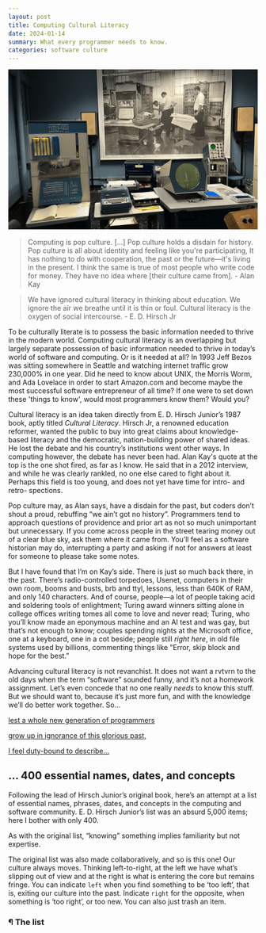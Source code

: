 ```yaml
---
layout: post
title: Computing Cultural Literacy
date: 2024-01-14
summary: What every programmer needs to know.
categories: software culture
---
```


![Picture of PDP-1 from my recent visit to the Computer History Museum in Mountain View, California](/images/computing_cultural_lit/pdp-1-palo-alto-min.png)

> Computing is pop culture. [...] Pop culture holds a disdain for history. Pop culture is all about identity and feeling like you're participating, It has nothing to do with cooperation, the past or the future—it's living in the present. I think the same is true of most people who write code for money. They have no idea where [their culture came from]. - Alan Kay

> We have ignored cultural literacy in thinking about education. We ignore the air we breathe until it is thin or foul. Cultural literacy is the oxygen of social intercourse. - E. D. Hirsch Jr

To be culturally literate is to possess the basic information needed to thrive in the modern world. Computing cultural literacy is an overlapping but largely separate possession of basic information needed to thrive in today’s world of software and computing. Or is it needed at all? In 1993 Jeff Bezos was sitting somewhere in Seattle and watching internet traffic grow 230,000% in one year. Did he need to know about UNIX, the Morris Worm, and Ada Lovelace in order to start Amazon.com and become maybe the most successful software entrepreneur of all time? If one were to set down these 'things to know', would most programmers know them? Would you?

Cultural literacy is an idea taken directly from E. D. Hirsch Junior’s 1987 book, aptly titled _Cultural Literacy_. Hirsch Jr, a renowned education reformer, wanted the public to buy into great claims about knowledge-based literacy and the democratic, nation-building power of shared ideas. He lost the debate and his country’s institutions went other ways. In computing however, the debate has never been had. Alan Kay's quote at the top is the one shot fired, as far as I know. He said that in a 2012 interview, and while he was clearly rankled, no one else cared to fight about it. Perhaps this field is too young, and does not yet have time for intro- and retro- spections.

Pop culture may, as Alan says, have a disdain for the past, but coders don’t shout a proud, rebuffing “we ain’t got no history”. Programmers tend to approach questions of providence and prior art as not so much unimportant but unnecessary. If you come across people in the street tearing money out of a clear blue sky, ask them where it came from. You’ll feel as a software historian may do, interrupting a party and asking if not for answers at least for someone to please take some notes.

But I have found that I’m on Kay’s side. There is just so much back there, in the past. There’s radio-controlled torpedoes, Usenet, computers in their own room, booms and busts, brb and ttyl, lessons, less than 640K of RAM, and only 140 characters.
And of course, people—a lot of people taking acid and soldering tools of enlightment; Turing award winners sitting alone in college offices writing tomes all come to love and never read; Turing, who you’ll know made an eponymous machine and an AI test and was gay, but that’s not enough to know; couples spending nights at the Microsoft office, one at a keyboard, one in a cot beside; people still _right_ _here_, in old file systems used by billions, commenting things like "Error, skip block and hope for the best.”

Advancing cultural literacy is not revanchist. It does not want a rvtvrn to the old days when the term “software” sounded funny, and it’s not a homework assignment. Let’s even concede that no one really _needs_ to know this stuff. But we should want to, because it’s just more fun, and with the knowledge we’ll do better work together. So…

[lest a whole new generation of programmers](http://www.catb.org/jargon/html/story-of-mel.html)

[grow up in ignorance of this glorious past,](http://www.catb.org/jargon/html/story-of-mel.html)

[I feel duty-bound to describe…](http://www.catb.org/jargon/html/story-of-mel.html)

## … 400 essential names, dates, and concepts

Following the lead of Hirsch Junior’s original book, here’s an attempt at a list of essential names, phrases, dates, and concepts in the computing and software community. E. D. Hirsch Junior’s list was an absurd 5,000 items; here I bother with only 400.

As with the original list, “knowing” something implies familiarity but not expertise.

The original list was also made collaboratively, and so is this one! Our culture always moves. Thinking left-to-right, at the left we have what’s slipping out of view and at the right is what is entering the core but remains fringe. You can indicate `left` when you find something to be ‘too left’, that is, exiting our culture into the past. Indicate `right` for the opposite, when something is ‘too right’, or too new. You can also just trash an item.
<!-- Undo with <kbd>⌘</kbd>+<kbd>z</kbd>, and submit suggestions with the button at the bottom. -->

### ¶ The list

<div class="flex-container">
    <div id="the-list-left" class="flex-left">
    </div>
    <div id="the-list-right" class="flex-right">
    </div>
</div>

<div class="submit-container">
    <button id="submit-suggestions" class="hidden" onclick="onSubmitSuggestions()"><span>📥</span> Submit suggestions</button>
</div>

<style>
.flex-container {
    display: flex;
    flex-direction: row;
}

.flex-container div {
    margin-right: 2.5em;
    width: 100%;
}

.flex-container div p {
    margin-bottom: 0.1em;
}

.flex-container div p span {
    margin-left: 0.5em;
}

button {
  color: #CCC;
  border: 1px solid #282828;
  font-family: Arial,Helvetica,sans-serif;
  background-color: #1f1f1f;
  -moz-box-shadow: 0 1px 0px rgba(0, 0, 0, 0.2),0 0 0 2px #141414 inset;
  -webkit-box-shadow: 0 1px 0px rgba(0, 0, 0, 0.2),0 0 0 2px #141414 inset;
  box-shadow: 0 1px 0px rgba(0, 0, 0, 0.2),0 0 0 2px #141414 inset;
  -moz-border-radius: 3px;
  -webkit-border-radius: 3px;
  border-radius: 3px;
  display: inline-block;
  margin: 0 0.1em;
  text-shadow: 0 1px 0 #999;
  line-height: 1.2;
  white-space: nowrap;
}


.button {
    display: none;
    padding: 0.1em 0.2em;
}

.flex-container p:hover .button {
    display: inline-block;
}

.flex-container .button:hover {
    /* Need to also show button when user hovers on the button, not the <p>. */
    display: inline-block; 
}

.button:hover, .button:focus, .button:active {
    color: white;
}

.faded {
    opacity: 0.5;
}

kbd{
  padding: 0.1em 0.4em;
  border: 1px solid #CCC;
  font-family: Arial,Helvetica,sans-serif;
  background-color: #F7F7F7;
  color: #333;
  -moz-box-shadow: 0 1px 0px rgba(0, 0, 0, 0.2),0 0 0 2px #ffffff inset;
  -webkit-box-shadow: 0 1px 0px rgba(0, 0, 0, 0.2),0 0 0 2px white inset;
  box-shadow: 0 1px 0px rgba(0, 0, 0, 0.2),0 0 0 2px white inset;
  -moz-border-radius: 3px;
  -webkit-border-radius: 3px;
  border-radius: 3px;
  display: inline-block;
  margin: 0 0.1em;
  text-shadow: 0 1px 0 white;
  line-height: 1.2;
  white-space: nowrap;
}

.hidden {
    display: none !important;
}

.submit-container {
    display: flex; 
    justify-content: center;
    margin-top: 1.5em;
}

#submit-suggestions {
    color: white;
}

#submit-suggestions:hover {
    background: green;
}
</style>

<script>
    /* TODO: Support CTRL-Z undo of edits. */
    /* TODO: Support loading previous suggestion state from local storage. */
    /* TODO: Support calling serverless backend Modal endpoint. */
    
    items = ["+1", "1969", "1984 (advertisement)", "2001, January 1st", "2007, June 29", "10x programmer", "9 women can't produce a baby in 1 month", "abstract data type", "abstraction", "accidentally quadratic", "Amazon (company)", "AOL", "API", "Architecture", "Are we down?", "argument", "ARPANET", "array", "Art of Computer Programming, The", "Artificial intelligence", "As We May Think", "ASML", "Assembly", "Association for Computing Machinery", "Atlas Shrugged", "Audion", "AWS", "Babbage, Charles", "Back-end", "Bad programmers worry about the code. Good programmers worry about data structures and their relationships.", "Ball of mud", "Bare metal", "Berkeley, Univesity of California", "Berkeley Software Distribution (BSD)", "Berners-Lee, Tim", "Bicycle for the mind", "Big-O", "BIOS", "Bit bashing, bit twiddling", "Bitcoin", "Blob", "Blog", "Body shop", "bootcamp", "boot up", "Border Gateway Protocol (BGP)", "break", "Browser", "Buffer overflow", "Bug", "Byte (magazine)", "C", "cache", "cache invalidation", "Cathedral and the Bazaar, The", "CD-ROM", "computer-generated imagery (CGI)", "cgi-bin", "Chaos monkey", "chatbot", "ChatGPT", "chip", "Choose boring technology", "Client/Server", "Clippy", "Clock speed", "Cloud", "code monkey", "code review", "code smell", "command line", "comments", "Commodore", "compute sled", "Computer revolution, The", "considered harmful", "consistency", "const", "Container", "continue", "cookies", "core dump", "Cray-1", "Crypto", "Cybernetics", "Cyberspace", "daemon", "Datacenter", "Data science", "Day 1", "DDOS (Distributed denial of service)", "DEC", "Deep Learning", "De Forest, Lee", "Dell Computers", "design doc", "DevOps", "dial-up", "disk", "Dean, Jeff", "Developers! Developers! Developers!", "Dijkstra, Edsger Wybe", "Distributed consensus", "Docker", "Doom", "Do the needful", "Don't repeat yourself (DRY)", "dynamic programming", "dynamic typing", "Eighty characters or less", "EMACS", "embarrassingly parallel", "End-to-end argument", "ENIAC", "exception", "Excel", "exploit", "event", "FAANG", "Fairchild Semiconductor", "Falsehoods Programmers Believe About X", "Fast Fourier Transform", "Fast inverse square root", "filesystem", "Finite automata", "firmware", "floating point", "Floppy disk", "fork", "fork bomb", "FORTRAN", "free as in beer", "Free Software, Free Society", "front-end", "function", "functional", "Garbage collection", "Gates, Bill", "Global Village", "Godel, Kurt", "God's own programming language", "Google LLC v. Oracle America, Inc.", "GOTO", "Graybeard (or, Greybeard)", "grep", "hack", "Hackathon", "Hackernews", "Halting Problem, The", "Hamming, Richard", "hardcoded", "hash", "Hello world!", "Hey! Get back to work!; Compiling!", "Hierarchy of the grammars", "High-Tech Employee Antitrust Litigation", "Homebrew", "Hopper, Grace", "hotfix", "HyperCard", "Hypertext", "I just want to serve 5TB", "IBM", "IEEE", "I'm feeling lucky", "Incompleteness Theorem", "infinite loop", "Information retreival", "Information superhighway", "Innovator's dilemma", "Instance", "instruction", "Intel", "Interactive development environment (IDE)", "IRC", "It was DNS", "it works on my machine", "Java", "Javascript", "Jobs, Steve", "Kay, Alan", "Kernighan, Brian W.", "kernel", "kludge", "Knuth cheque", "Kubernetes", "Lamport, Leslie", "latency", "learn to code", "Leetcode", "legacy codebase", "library", "LINGsCARS.com", "Linux", "Liskov substitution principle", "Literate programming", "Little's Law", "LLM", "log", "looks good to me (LGTM)", "Lovelace, Ada", "magic numbers", "map-reduce", "Markdown", "markup", "master/slave", "mechanical keyboard", "Meltdown and Spectre", "memory hierarchy", "memory leak", "Menlo Park, Californa", "Metaverse", "Microservice", "Minsky, Marvin", "modem", "monad", "monolith", "Moore's Law", "Mother of all demos", "mouse", "Mountain View, Californa", "multitasking", "mutex", "MVP", "Netscape", "network", "neural network", "\"Nine people can't make a baby in a month.\"", "nits", "No modes (saying)", "No silver bullet", "Nobody ever got fired for buying IBM", "non-technical", "Null", "Object-oriented", "off-by-one", "'Only two hard problems in ...'", "on-prem", "onsite", "Operating system", "Our incredible journey", "outage", "overclock", "over-engineered", "P = NP", "P(doom)", "PaaS", "package", "Pagerank", "page fault", "parameter", "parser", "Parse, don't validate", "PDP-7, PDP-11", "Perlis, Alan J", "persistent", "personal computer", "pets and cattle", "Phone screen", "pipe it", "Pointer", "portable", "Pragmatic Programmer, The", "preformatted", "premature optimization is the root of all evil", "problem exists between keyboard and computer (PEBKAC)", "proxy", "punch card", "Python", "queue", "Quicksort", "race condition", "RAID", "Rails", "React", "Real Programmer", "recursion", "Redis", "Reduced Instruction Set Architecture (RISC)", "Reflections on Trusting Trust (title)", "register", "relational", "request for comment (RFC)", "rest and vest", "REST (Respresentional state transfer)", "return", "Ritchie, Dennis", "Roko's basilisk", "RSS feed", "RSUs", "SaaS", "Sand Hill Road", "SAT problem", "scalability", "Scripting", "Script kiddie", "Scrum", "search", "Security by Obscurity", "Self-taught", "Semantic Web", "Semaphore", "Sequence diagram", "Series A, B, C, ...", "Serverless", "session", "Shannon, Claude", "Shell", "Shenzhen, China", "Ship it!", "Shouting in the Datacenter", "Side project", "Silicon valley", "Simon, Herbert", "snow crash", "social networking", "Social Network, The", "SOLID principles", "spagetti code", "Spinning disk", "Sprint", "SQL", "Sqlite", "stack frame", "stack overflow", "StackOverflow.com", "Stallman, Richard", "static", "stock options", "Story of Mel", "Story point", "Stream", "Strela computer", "Stroustrup, Bjarne", "Stuxnet", "subroutine", "Sun Microsystems", "symbolic", "Sysadmin", "syscall", "System 360", "Systems programming", "Swartz, Aaron", "tabs or spaces", "Taiwan Semiconductor Manufacturing Company", "tape drive", "TCP/IP", "terminal", "test engineer", "test-driven development (TDD)", "The key, the whole key, and nothing but the key, so help me Codd.", "Thompson, Ken", "thrashing", "Three nines", "three-tier architecture", "Time-sharing", "TODO", "Torvalds, Linus", "Traitorous eight", "Transaction", "Transhumanism", "Tree (structure)", "Turing, Alan", "Turn on, tune in, drop out", "UML", "undefined behavior", "Unix", "Unreasonable effectiveness of ..., The", "Usenet", "utils", "Venture capital", "Vim", "virtual", "Virtual machine", "Virtual memory", "von Neumann, John", "von Neumann architecture", "wafer", "Web 2.0", "web3", "webscale", "webshit", "Windows NT", "Wired (magazine)", "Wirth, Niklaus", "working set", "worse is better", "Wozniak, Steve", "WYSIWYG", "x86", "Xeroz PARC", "y2k", "Yahoo.com", "Yak shave", "YCombinator", "Yet Another ...", "You ain't gonna need it (YAGNI)", "Zero day", "Zero to One", "Zuckerberg, Mark"];

    /**
    * @param {String} HTML representing a single element
    * @return {Element}
    */
    const htmlToElem = (html) => {
        var template = document.createElement("template");
        /* Never return a text node of whitespace as the result */
        html = html.trim();
        template.innerHTML = html;
        return template.content.firstChild;
    };

    let listLeft = document.getElementById("the-list-left");
    let listRight = document.getElementById("the-list-right");
    let middleIdx = Math.floor(items.length / 2);
    for (let i = 0; i < items.length; i++) {
        let child = htmlToElem(`
            <p>
                ${items[i]}
                <span>
                    <button class="button" onclick="onLeft(this)">←</button>
                    <button class="button" onclick="onMiddle(this)">🗑️</button>
                    <button class="button" onclick="onRight(this)">→</button>
                </span>
            </p>
        `);

        if (i <= middleIdx) {
            listLeft.appendChild(child);
        } else {
            listRight.appendChild(child);
        }
    }

    const $submitSuggestionsBtn = document.getElementById("submit-suggestions");
    
    const ITEM_STATE = {
        LEFT: "LEFT",
        TRASH: "TRASH",
        RIGHT: "RIGHT"
    };
    let itemToState = new Map();

    function setSuggestionsBtnState() {
        if (itemToState.size > 0) {
            $submitSuggestionsBtn.classList.remove("hidden");
        } else {
            $submitSuggestionsBtn.classList.add("hidden");
        }
    };

    function onLeft(elem) {
        console.log("clicked LEFT");
        console.log(elem.parentNode.parentNode);
        /* WARN: coupled to HTML structure. */
        let itemText = elem.parentNode.parentNode.firstChild.textContent.trim();
        if (itemToState.has(itemText)) {
            itemToState.delete(itemText);
            elem.parentNode.parentNode.classList.remove("faded");
        } else {
            itemToState.set(itemText, ITEM_STATE.LEFT);
            elem.parentNode.parentNode.classList.add("faded");
        }
        setSuggestionsBtnState();
    };

    function onRight(elem) {
        console.log("clicked RIGHT");
        console.log(elem.parentNode.parentNode);
        /* WARN: coupled to HTML structure. */
        let itemText = elem.parentNode.parentNode.firstChild.textContent.trim();
        if (itemToState.has(itemText)) {
            itemToState.delete(itemText);
            elem.parentNode.parentNode.classList.remove("faded");
        } else {
            itemToState.set(itemText, ITEM_STATE.RIGHT);
            elem.parentNode.parentNode.classList.add("faded");
        }
        setSuggestionsBtnState();
    };

    function onMiddle(elem) {
        console.log("clicked MIDDLE");
        console.log(elem.parentNode.parentNode);
        /* WARN: coupled to HTML structure. */
        let itemText = elem.parentNode.parentNode.firstChild.textContent.trim();
        if (itemToState.has(itemText)) {
            itemToState.delete(itemText);
            elem.parentNode.parentNode.classList.remove("faded");
        } else {
            itemToState.set(itemText, ITEM_STATE.TRASH);
            elem.parentNode.parentNode.classList.add("faded");
        }
        setSuggestionsBtnState();
    };

    apiRoot = "https://thundergolfer--comp-lit-stats-web.modal.run";
    addSuggestionsEndpoint = `${apiRoot}/add`;
    function onSubmitSuggestions() {
        console.log(`Submitting ${itemToState.size} suggestions`);
        let requestBody = {
            left: [],
            right: [],
            trash: [],
        };
        for (let [key, value] of itemToState) {
            switch (value) {
                case ITEM_STATE.LEFT:
                    requestBody.left.push(key);
                    break;
                case ITEM_STATE.RIGHT:
                    requestBody.right.push(key);
                    break;
                case ITEM_STATE.TRASH:
                    requestBody.trash.push(key);
                    break;
                default:
                    console.log(`Unknown state for key '${key}' ${value}`);
            }
        }
        $submitSuggestionsBtn.innerText = `⏳ Submitting ${itemToState.size} suggestions...`;
        try {
            fetch(addSuggestionsEndpoint, {
                method: "POST",
                headers: {
                    "Content-Type": "application/json"
                },
                body: JSON.stringify(requestBody),
            }).then((response) => {
                if (!response.ok) {
                    $submitSuggestionsBtn.innerText = `❌ Failed to submit ${itemToState.size} suggestions. Please try again!`;
                } else {
                    $submitSuggestionsBtn.innerText = `📨 Submitted ${itemToState.size} suggestions. Thanks!`;
                    /* TODO: Disable button. */
                }
            });
        } catch (error) {
            $submitSuggestionsBtn.innerText = `❌ Failed to submit ${itemToState.size} suggestions. Please try again!`;
        }

    }

    document.addEventListener("keydown", function(e) {
        if (e.keyCode >= 65 && e.keyCode <= 90) {
            console.log("UNDO!");
        }
    });
</script>
